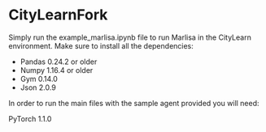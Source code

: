# CityLearnFork
Simply run the example_marlisa.ipynb file to run Marlisa in the CityLearn environment. Make sure to install all the dependencies: 

* Pandas 0.24.2 or older
* Numpy 1.16.4 or older
* Gym 0.14.0
* Json 2.0.9

In order to run the main files with the sample agent provided you will need:

PyTorch 1.1.0